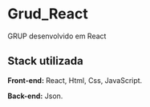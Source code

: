 # Grud_React
GRUP desenvolvido em React

## Stack utilizada

**Front-end:** React, Html, Css, JavaScript.

**Back-end:** Json.
